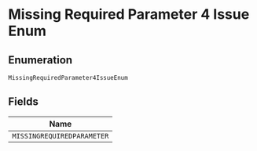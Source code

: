 
# Missing Required Parameter 4 Issue Enum

## Enumeration

`MissingRequiredParameter4IssueEnum`

## Fields

| Name |
|  --- |
| `MISSINGREQUIREDPARAMETER` |

